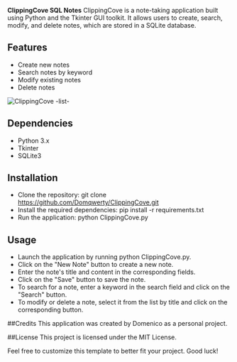 **ClippingCove SQL Notes**
ClippingCove is a note-taking application built using Python and the Tkinter GUI toolkit. It allows users to create, search, modify, and delete notes, which are stored in a SQLite database.

## Features

- Create new notes
- Search notes by keyword
- Modify existing notes
- Delete notes

![ClippingCove -list-]([(https://imgur.com/MQzPAVx)])





## Dependencies

- Python 3.x
- Tkinter
- SQLite3

## Installation
- Clone the repository: git clone https://github.com/Domqwerty/ClippingCove.git
- Install the required dependencies: pip install -r requirements.txt
- Run the application: python ClippingCove.py

## Usage
- Launch the application by running python ClippingCove.py.
- Click on the "New Note" button to create a new note.
- Enter the note's title and content in the corresponding fields.
- Click on the "Save" button to save the note.
- To search for a note, enter a keyword in the search field and click on the "Search" button.
- To modify or delete a note, select it from the list by title and click on the corresponding button.

##Credits
This application was created by Domenico as a personal project.

##License
This project is licensed under the MIT License.



Feel free to customize this template to better fit your project. Good luck!
